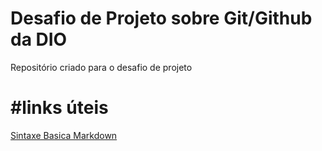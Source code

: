 #  Desafio de Projeto sobre Git/Github da DIO
Repositório criado para o desafio de projeto

# #links úteis
[Sintaxe Basica Markdown](https://www.markdownguide.org/basic-syntax/)  

